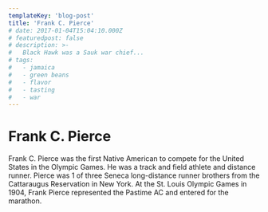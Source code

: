 ```yaml
---
templateKey: 'blog-post'
title: 'Frank C. Pierce'
# date: 2017-01-04T15:04:10.000Z
# featuredpost: false
# description: >-
#   Black Hawk was a Sauk war chief...
# tags:
#   - jamaica
#   - green beans
#   - flavor
#   - tasting
#   - war
---
```


# Frank C. Pierce

Frank C. Pierce was the first Native American to compete for the United States in the Olympic Games. He was a track and field athlete and distance runner. Pierce was 1 of three Seneca long-distance runner brothers from the Cattaraugus Reservation in New York. At the St. Louis Olympic Games in 1904, Frank Pierce represented the Pastime AC and entered for the marathon.
